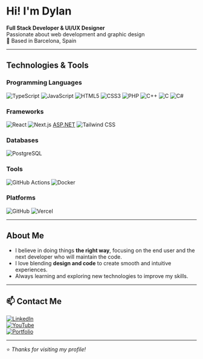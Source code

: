# Hi! I'm Dylan  

**Full Stack Developer & UI/UX Designer**  
Passionate about web development and graphic design  
📍 Based in Barcelona, Spain  

---

## Technologies & Tools  

### Programming Languages  
![TypeScript](https://insigne.dev/badge?id=typescript) ![JavaScript](https://insigne.dev/badge?id=javascript) ![HTML5](https://insigne.dev/badge?id=html&font=sen) ![CSS3](https://insigne.dev/badge?id=css) ![PHP](https://insigne.dev/badge?id=php) ![C++](https://insigne.dev/badge?id=cplusplus) ![C](https://insigne.dev/badge?id=c) ![C#](https://insigne.dev/badge?id=csharp&font=sen)

### Frameworks  
![React](https://insigne.dev/badge?id=react&font=sen) ![Next.js](https://insigne.dev/badge?id=nextjs&font=sen) [ASP.NET](https://img.shields.io/badge/ASP.NET-512BD4?style=for-the-badge&logo=dotnet&logoColor=white) ![Tailwind CSS](https://img.shields.io/badge/Tailwind_CSS-38B2AC?style=for-the-badge&logo=tailwind-css&logoColor=white)

### Databases  
![PostgreSQL](https://img.shields.io/badge/PostgreSQL-336791?style=for-the-badge&logo=postgresql&logoColor=white)  

### Tools  
![GitHub Actions](https://img.shields.io/badge/GitHub_Actions-2088FF?style=for-the-badge&logo=github-actions&logoColor=white) ![Docker](https://img.shields.io/badge/Docker-2496ED?style=for-the-badge&logo=docker&logoColor=white)  

### Platforms  
![GitHub](https://img.shields.io/badge/GitHub-181717?style=for-the-badge&logo=github&logoColor=white) ![Vercel](https://img.shields.io/badge/Vercel-000000?style=for-the-badge&logo=vercel&logoColor=white)  

---

## About Me  
- I believe in doing things **the right way**, focusing on the end user and the next developer who will maintain the code.  
- I love blending **design and code** to create smooth and intuitive experiences.  
- Always learning and exploring new technologies to improve my skills.  

---

## 📫 Contact Me  
[![LinkedIn](https://img.shields.io/badge/LinkedIn-0A66C2?style=for-the-badge&logo=linkedin&logoColor=white)](https://linkedin.com/in/leadvinyls)  
[![YouTube](https://img.shields.io/badge/YouTube-FF0000?style=for-the-badge&logo=youtube&logoColor=white)](https://youtube.com/@leadvinyls)  
[![Portfolio](https://img.shields.io/badge/Portfolio-000000?style=for-the-badge)](https://leadvinyls.dev)  

---

⭐️ _Thanks for visiting my profile!_
